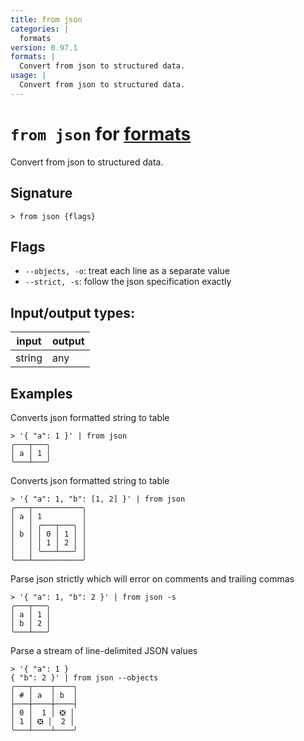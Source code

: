 ```yaml
---
title: from json
categories: |
  formats
version: 0.97.1
formats: |
  Convert from json to structured data.
usage: |
  Convert from json to structured data.
---
```

<!-- This file is automatically generated. Please edit the command in https://github.com/nushell/nushell instead. -->

# `from json` for [formats](/commands/categories/formats.md)

<div class='command-title'>Convert from json to structured data.</div>

## Signature

```> from json {flags} ```

## Flags

 -  `--objects, -o`: treat each line as a separate value
 -  `--strict, -s`: follow the json specification exactly


## Input/output types:

| input  | output |
| ------ | ------ |
| string | any    |

## Examples

Converts json formatted string to table
```nu
> '{ "a": 1 }' | from json
╭───┬───╮
│ a │ 1 │
╰───┴───╯
```

Converts json formatted string to table
```nu
> '{ "a": 1, "b": [1, 2] }' | from json
╭───┬───────────╮
│ a │ 1         │
│   │ ╭───┬───╮ │
│ b │ │ 0 │ 1 │ │
│   │ │ 1 │ 2 │ │
│   │ ╰───┴───╯ │
╰───┴───────────╯
```

Parse json strictly which will error on comments and trailing commas
```nu
> '{ "a": 1, "b": 2 }' | from json -s
╭───┬───╮
│ a │ 1 │
│ b │ 2 │
╰───┴───╯
```

Parse a stream of line-delimited JSON values
```nu
> '{ "a": 1 }
{ "b": 2 }' | from json --objects
╭───┬────┬────╮
│ # │ a  │ b  │
├───┼────┼────┤
│ 0 │  1 │ ❎ │
│ 1 │ ❎ │  2 │
╰───┴────┴────╯

```
